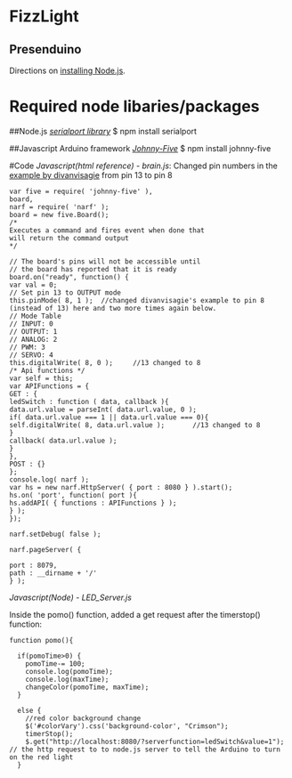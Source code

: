 FizzLight
=========

Presenduino
---------------------
Directions on [installing Node.js](https://github.com/joyent/node/wiki/installation). 



# Required node libaries/packages


##Node.js [*serialport library*](https://npmjs.org/package/serialport)
  $ npm install serialport
  
  
##Javascript Arduino framework [*Johnny-Five*](https://github.com/rwaldron/johnny-five#setup-and-assemble-arduino)
  $ npm install johnny-five



#Code
*Javascript(html reference) - brain.js*: Changed pin numbers in the [example by divanvisagie](https://gist.github.com/divanvisagie/4702867) from pin 13 to pin 8
```
var five = require( 'johnny-five' ),
board,
narf = require( 'narf' );
board = new five.Board();
/*
Executes a command and fires event when done that
will return the command output
*/
 
// The board's pins will not be accessible until
// the board has reported that it is ready
board.on("ready", function() {
var val = 0;
// Set pin 13 to OUTPUT mode
this.pinMode( 8, 1 );  //changed divanvisagie's example to pin 8 (instead of 13) here and two more times again below.
// Mode Table
// INPUT: 0
// OUTPUT: 1
// ANALOG: 2
// PWM: 3
// SERVO: 4
this.digitalWrite( 8, 0 );     //13 changed to 8
/* Api functions */
var self = this;
var APIFunctions = {
GET : {
ledSwitch : function ( data, callback ){
data.url.value = parseInt( data.url.value, 0 );
if( data.url.value === 1 || data.url.value === 0){
self.digitalWrite( 8, data.url.value );       //13 changed to 8
}
callback( data.url.value );
}
},
POST : {}
};
console.log( narf );
var hs = new narf.HttpServer( { port : 8080 } ).start();
hs.on( 'port', function( port ){
hs.addAPI( { functions : APIFunctions } );
} );
});
 
narf.setDebug( false );
 
narf.pageServer( {
 
port : 8079,
path : __dirname + '/'
} );
```

*Javascript(Node) - LED_Server.js* 

Inside the pomo() function, added a get request after the timerstop() function:
```
function pomo(){

  if(pomoTime>0) {
    pomoTime-= 100;
    console.log(pomoTime);
    console.log(maxTime);
    changeColor(pomoTime, maxTime);
  }
    
  else {
    //red color background change
    $('#colorVary').css('background-color', "Crimson");
    timerStop();
    $.get("http://localhost:8080/?serverfunction=ledSwitch&value=1");      // the http request to to node.js server to tell the Arduino to turn on the red light
  }
```


